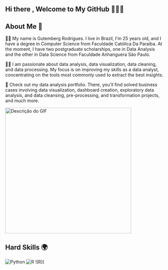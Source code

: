 ## Hi there , Welcome to My GitHub 👋🙋🏻

## About Me 🧑
🧑‍🎓 My name is Gutemberg Rodrigues. I live in Brazil, I'm 25 years old, and I have a degree in Computer Science from Faculdade Católica Da Paraíba. At the moment, I have two postgraduate scholarships, one in Data Analysis and the other in Data Science from Faculdade Anhanguera São Paulo.

👨‍💻 I am passionate about data analysis, data visualization, data cleaning, and data processing. My focus is on improving my skills as a data analyst, concentrating on the tools most commonly used to extract the best insights.

📂  Check out my data analysis portfolio. There, you'll find solved business cases involving data visualization, dashboard creation, exploratory data analysis, and data cleansing, pre-processing, and transformation projects, and much more.

<img src="https://raw.githubusercontent.com/MicaelliMedeiros/micaellimedeiros/master/image/computer-illustration.png" alt="Descrição do GIF" width="400"/>
 
## Hard Skills 🌍
![Python](https://img.shields.io/badge/Python-3776AB?style=for-the-badge&logo=python&logoColor=white)
![R](https://img.shields.io/badge/R-276DC3?style=for-the-badge&logo=r&logoColor=white)
![R](


